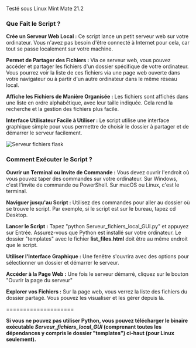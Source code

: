 Testé sous Linux Mint Mate 21.2

### Que Fait le Script ? ###

**Crée un Serveur Web Local :** Ce script lance un petit serveur web sur votre ordinateur. Vous n'avez pas besoin d'être connecté à Internet pour cela, car tout se passe localement sur votre machine.

**Permet de Partager des Fichiers :** Via ce serveur web, vous pouvez accéder et partager les fichiers d'un dossier spécifique de votre ordinateur. Vous pourrez voir la liste de ces fichiers via une page web ouverte dans votre navigateur ou à partir d'un autre ordinateur dans le même réseau local.

**Affiche les Fichiers de Manière Organisée :** Les fichiers sont affichés dans une liste en ordre alphabétique, avec leur taille indiquée. Cela rend la recherche et la gestion des fichiers plus facile.

**Interface Utilisateur Facile à Utiliser :** Le script utilise une interface graphique simple pour vous permettre de choisir le dossier à partager et de démarrer le serveur facilement.


![Serveur fichiers flask](https://github.com/danydube1971/Serveur_web_local/assets/74633244/016db056-83cf-45a6-8199-56ffe3278ee3)

### Comment Exécuter le Script ? ###

**Ouvrir un Terminal ou Invite de Commande :** Vous devez ouvrir l'endroit où vous pouvez taper des commandes sur votre ordinateur. Sur Windows, c'est l'invite de commande ou PowerShell. Sur macOS ou Linux, c'est le terminal.

**Naviguer jusqu'au Script :** Utilisez des commandes pour aller au dossier où se trouve le script. Par exemple, si le script est sur le bureau, tapez cd Desktop.

**Lancer le Script :** Tapez "python Serveur_fichiers_local_GUI.py" et appuyez sur Entrée. Assurez-vous que Python est installé sur votre ordinateur. Le dossier "templates" avec le fichier **list_files.html** doit être au même endroit que le script.

**Utiliser l'Interface Graphique :** Une fenêtre s'ouvrira avec des options pour sélectionner un dossier et démarrer le serveur.

**Accéder à la Page Web :** Une fois le serveur démarré, cliquez sur le bouton "Ouvrir la page du serveur"

**Explorer vos Fichiers :** Sur la page web, vous verrez la liste des fichiers du dossier partagé. Vous pouvez les visualiser et les gérer depuis là.

====================

**Si vous ne pouvez pas utiliser Python, vous pouvez télécharger le binaire exécutable *Serveur_fichiers_local_GUI* (comprenant toutes les dépendances y compris le dossier "templates") ci-haut (pour Linux seulement).**

